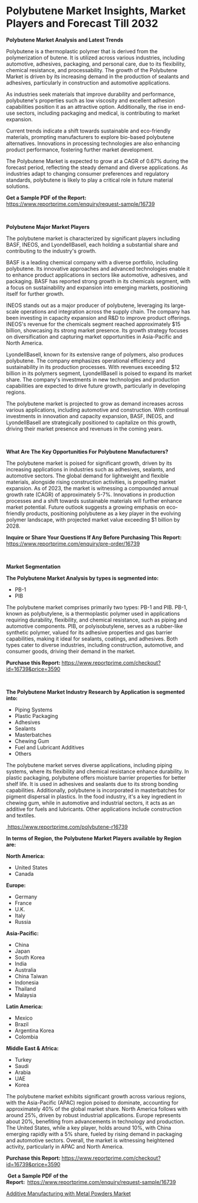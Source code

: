 <p><h1>Polybutene Market Insights, Market Players and Forecast Till 2032</h1></p><p><strong>Polybutene Market Analysis and Latest Trends</strong></p>
<p><p>Polybutene is a thermoplastic polymer that is derived from the polymerization of butene. It is utilized across various industries, including automotive, adhesives, packaging, and personal care, due to its flexibility, chemical resistance, and processability. The growth of the Polybutene Market is driven by its increasing demand in the production of sealants and adhesives, particularly in construction and automotive applications. </p><p>As industries seek materials that improve durability and performance, polybutene's properties such as low viscosity and excellent adhesion capabilities position it as an attractive option. Additionally, the rise in end-use sectors, including packaging and medical, is contributing to market expansion. </p><p>Current trends indicate a shift towards sustainable and eco-friendly materials, prompting manufacturers to explore bio-based polybutene alternatives. Innovations in processing technologies are also enhancing product performance, fostering further market development. </p><p>The Polybutene Market is expected to grow at a CAGR of 0.67% during the forecast period, reflecting the steady demand and diverse applications. As industries adapt to changing consumer preferences and regulatory standards, polybutene is likely to play a critical role in future material solutions.</p></p>
<p><strong>Get a Sample PDF of the Report:&nbsp;</strong> <a href="https://www.reportprime.com/enquiry/request-sample/16739?utm_campaign=3316&utm_medium=2&utm_source=Github&utm_content=ia&utm_term=18032025&utm_id=polybutene">https://www.reportprime.com/enquiry/request-sample/16739</a></p>
<p>&nbsp;</p>
<p><strong>Polybutene Major Market Players</strong></p>
<p><p>The polybutene market is characterized by significant players including BASF, INEOS, and LyondellBasell, each holding a substantial share and contributing to the industry's growth. </p><p>BASF is a leading chemical company with a diverse portfolio, including polybutene. Its innovative approaches and advanced technologies enable it to enhance product applications in sectors like automotive, adhesives, and packaging. BASF has reported strong growth in its chemicals segment, with a focus on sustainability and expansion into emerging markets, positioning itself for further growth.</p><p>INEOS stands out as a major producer of polybutene, leveraging its large-scale operations and integration across the supply chain. The company has been investing in capacity expansion and R&D to improve product offerings. INEOS's revenue for the chemicals segment reached approximately $15 billion, showcasing its strong market presence. Its growth strategy focuses on diversification and capturing market opportunities in Asia-Pacific and North America.</p><p>LyondellBasell, known for its extensive range of polymers, also produces polybutene. The company emphasizes operational efficiency and sustainability in its production processes. With revenues exceeding $12 billion in its polymers segment, LyondellBasell is poised to expand its market share. The company's investments in new technologies and production capabilities are expected to drive future growth, particularly in developing regions.</p><p>The polybutene market is projected to grow as demand increases across various applications, including automotive and construction. With continual investments in innovation and capacity expansion, BASF, INEOS, and LyondellBasell are strategically positioned to capitalize on this growth, driving their market presence and revenues in the coming years.</p></p>
<p>&nbsp;</p>
<p><strong>What Are The Key Opportunities For Polybutene Manufacturers?</strong></p>
<p><p>The polybutene market is poised for significant growth, driven by its increasing applications in industries such as adhesives, sealants, and automotive sectors. The global demand for lightweight and flexible materials, alongside rising construction activities, is propelling market expansion. As of 2023, the market is witnessing a compounded annual growth rate (CAGR) of approximately 5-7%. Innovations in production processes and a shift towards sustainable materials will further enhance market potential. Future outlook suggests a growing emphasis on eco-friendly products, positioning polybutene as a key player in the evolving polymer landscape, with projected market value exceeding $1 billion by 2028.</p></p>
<p><strong>Inquire or Share Your Questions If Any Before Purchasing This Report:</strong> <a href="https://www.reportprime.com/enquiry/pre-order/16739?utm_campaign=3316&utm_medium=2&utm_source=Github&utm_content=ia&utm_term=18032025&utm_id=polybutene">https://www.reportprime.com/enquiry/pre-order/16739</a></p>
<p>&nbsp;</p>
<p><strong>Market Segmentation</strong></p>
<p><strong>The Polybutene Market Analysis by types is segmented into:</strong></p>
<p><ul><li>PB-1</li><li>PIB</li></ul></p>
<p><p>The polybutene market comprises primarily two types: PB-1 and PIB. PB-1, known as polybutylene, is a thermoplastic polymer used in applications requiring durability, flexibility, and chemical resistance, such as piping and automotive components. PIB, or polyisobutylene, serves as a rubber-like synthetic polymer, valued for its adhesive properties and gas barrier capabilities, making it ideal for sealants, coatings, and adhesives. Both types cater to diverse industries, including construction, automotive, and consumer goods, driving their demand in the market.</p></p>
<p><strong>Purchase this Report:&nbsp;</strong><a href="https://www.reportprime.com/checkout?id=16739&price=3590&utm_campaign=3316&utm_medium=2&utm_source=Github&utm_content=ia&utm_term=18032025&utm_id=polybutene">https://www.reportprime.com/checkout?id=16739&price=3590</a></p>
<p>&nbsp;</p>
<p><strong>The Polybutene Market Industry Research by Application is segmented into:</strong></p>
<p><ul><li>Piping Systems</li><li>Plastic Packaging</li><li>Adhesives</li><li>Sealants</li><li>Masterbatches</li><li>Chewing Gum</li><li>Fuel and Lubricant Additives</li><li>Others</li></ul></p>
<p><p>The polybutene market serves diverse applications, including piping systems, where its flexibility and chemical resistance enhance durability. In plastic packaging, polybutene offers moisture barrier properties for better shelf life. It is used in adhesives and sealants due to its strong bonding capabilities. Additionally, polybutene is incorporated in masterbatches for pigment dispersal in plastics. In the food industry, it's a key ingredient in chewing gum, while in automotive and industrial sectors, it acts as an additive for fuels and lubricants. Other applications include construction and textiles.</p></p>
<p><a href="https://www.reportprime.com/polybutene-r16739?utm_campaign=3316&utm_medium=2&utm_source=Github&utm_content=ia&utm_term=18032025&utm_id=polybutene">&nbsp;https://www.reportprime.com/polybutene-r16739</a></p>
<p><strong>In terms of Region, the Polybutene Market Players available by Region are:</strong></p>
<p>
    <p> <strong> North America: </strong>
        <ul>
            <li>United States</li>
            <li>Canada</li>
        </ul>
        </p> 
    <p> <strong> Europe: </strong>
        <ul>
            <li>Germany</li>
            <li>France</li>
            <li>U.K.</li>
            <li>Italy</li>
            <li>Russia</li>
        </ul>
        </p> 
    <p> <strong> Asia-Pacific: </strong>
        <ul>
            <li>China</li>
            <li>Japan</li>
            <li>South Korea</li>
            <li>India</li>
            <li>Australia</li>
            <li>China Taiwan</li>
            <li>Indonesia</li>
            <li>Thailand</li>
            <li>Malaysia</li>
        </ul>
        </p> 
    <p> <strong> Latin America: </strong>
        <ul>
            <li>Mexico</li>
            <li>Brazil</li>
            <li>Argentina Korea</li>
            <li>Colombia</li>
        </ul>
        </p> 
    <p> <strong> Middle East & Africa: </strong>
        <ul>
            <li>Turkey</li>
            <li>Saudi</li>
            <li>Arabia</li>
            <li>UAE</li>
            <li>Korea</li>
        </ul>
    </p>
    </p>
<p><p>The polybutene market exhibits significant growth across various regions, with the Asia-Pacific (APAC) region poised to dominate, accounting for approximately 40% of the global market share. North America follows with around 25%, driven by robust industrial applications. Europe represents about 20%, benefiting from advancements in technology and production. The United States, while a key player, holds around 10%, with China emerging rapidly with a 5% share, fueled by rising demand in packaging and automotive sectors. Overall, the market is witnessing heightened activity, particularly in APAC and North America.</p></p>
<p><strong>Purchase this Report: </strong><a href="https://www.reportprime.com/checkout?id=16739&price=3590&utm_campaign=3316&utm_medium=2&utm_source=Github&utm_content=ia&utm_term=18032025&utm_id=polybutene">https://www.reportprime.com/checkout?id=16739&price=3590</a></p>
<p>&nbsp;<strong>Get a Sample PDF of the Report:&nbsp;&nbsp;</strong><a href="https://www.reportprime.com/enquiry/request-sample/16739?utm_campaign=3316&utm_medium=2&utm_source=Github&utm_content=ia&utm_term=18032025&utm_id=polybutene">https://www.reportprime.com/enquiry/request-sample/16739</a></p>
<p><strong></strong></p>
<p><p><a href="https://github.com/duscarajlha/Market-Research-Report-List-1/blob/main/additive-manufacturing-with-metal-powders-market.md?utm_campaign=3316&utm_medium=2&utm_source=Github&utm_content=ia&utm_term=18032025&utm_id=polybutene">Additive Manufacturing with Metal Powders Market</a></p></p>